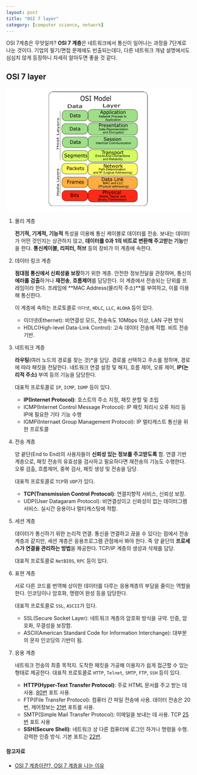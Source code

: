```yaml
---
layout: post
title: "OSI 7 layer"
category: [computer science, network]
---
```


OSI 7계층은 무엇일까?
**OSI 7 계층**은 네트워크에서 통신이 일어나는 과정을 7단계로 나눈 것이다. 기업의 필기/면접 문제에도 빈출되는데다, 다른 네트워크 개념 설명에서도 심심치 않게 등장하니 자세히 알아두면 좋을 것 같다.

## OSI 7 layer

![](/assets/images/osi7.png)

1. 물리 계층

   **전기적, 기계적, 기능적** 특성을 이용해 통신 케이블로 데이터를 전송. 보내는 데이터가 어떤 것인지는 상관하지 않고, **데이터를 0과 1의 비트로 변환해 주고받는 기능**만을 한다. **통신케이블, 리피터, 허브** 등의 장비가 이 계층에 속한다.

2. 데이터 링크 계층

   **점대점 통신에서 신뢰성을 보장**하기 위한 계층. 안전한 정보전달을 관장하며, 통신의 **에러를 검출**하거나 **재전송**, **흐름제어**를 담당한다. 이 계층에서 전송되는 단위를 프레임이라 한다. 프레임에 **MAC Address(물리적 주소)**를 부여하고, 이를 이용해 통신한다.

   이 계층에 속하는 프로토콜로 `이더넷`, `HDLC`, `LLC`, `ALOHA` 등이 있다.

   - 이더넷(Ethernet): 비연결성 모드, 전송속도 10Mbps 이상, LAN 구현 방식
   - HDLC(High-level Data-Link Control): 고속 데이터 전송에 적합. 비트 전송 기반.

3. 네트워크 계층

   **라우팅**(여러 노드의 경로를 찾는 것)\*을 담당. 경로를 선택하고 주소를 정하며, 경로에 따라 패킷을 전달한다. 네트워크 연결 설정 및 해지, 흐름 제어, 오류 제어, **IP(논리적 주소)** 부여 등의 기능을 담당한다.

   대표적 프로토콜로 `IP`, `ICMP`, `IGMP` 등이 있다.

   - **IP(Internet Protocol)**: 호스트의 주소 지정, 패킷 분할 및 조립
   - ICMP(Internet Control Message Protocol): IP 패킷 처리시 오류 처리 등 IP에 필요한 기타 기능 수행
   - IGMP(Internaet Group Management Protocol): IP 멀티캐스트 통신을 위한 프로토콜

4. 전송 계층

   양 끝단(End to End)의 사용자들이 **신뢰성 있는 정보를 주고받도록** 함. 연결 기반 계층으로, 패킷 전송의 유효성을 검사하고 필요하다면 재전송의 기능도 수행한다. 오류 검출, 흐름제어, 중복 검사, 패킷 생성 및 전송을 담당.

   대표적 프로토콜로 `TCP`와 `UDP`가 있다.

   - **TCP(Transmission Control Protocol)**: 연결지향적 서비스, 신뢰성 보장.
   - UDP(User Datagaram Protocol): 비연결성이고 신뢰성이 없는 데이터그램 서비스. 실시간 응용이나 멀티캐스팅에 적합.

5. 세션 계층

   데이터가 통신하기 위한 논리적 연결. 통신을 연결하고 끊을 수 있다는 점에서 전송계층과 같지만, 세션 계층은 응용프로그램 관점에서 봐야 한다. 즉 양 끝단의 **프로세스가 연결을 관리하는 방법**을 제공한다. TCP/IP 계층의 생성과 삭제를 담당.

   대표적 프로토콜로 `NetBIOS`, `RPC` 등이 있다.

6. 표현 계층

   서로 다른 코드를 번역해 상이한 데이터를 다루는 응용계층의 부담을 줄이는 역할을 한다. 인코딩이나 암호화, 명령어 완성 등을 담당한다.

   대표적 프로토콜로 `SSL`, `ASCII`가 있다.

   - SSL(Secure Socket Layer): 네트워크 계층의 암호화 방식을 규약. 인증, 암호화, 무결성을 보장함.
   - ASCII(American Standard Code for Information Interchange): 대부분의 문자 인코딩의 기반이 됨.

7. 응용 계층

   네트워크 전송의 최종 목적지. 도착한 패킷을 가공해 이용자가 쉽게 접근할 수 있는 형태로 제공한다. 대표적 프로토콜로 `HTTP`, `Telnet`, `SMTP`, `FTP`, `SSH` 등이 있다.

   - **HTTP(Hyper-Text Transfer Protocol)**: 주로 HTML 문서를 주고 받는 데 사용. <u>80번</u> 포트 사용.
   - FTP(File Transfer Protocol): 컴퓨터 간 파일 전송에 사용. 데이터 전송은 20번, 제어정보는 <u>21번</u> 포트를 사용.
   - SMTP(Simple Mail Transfer Protocol): 이메일을 보내는 데 사용. TCP <u>25번</u> 포트 사용
   - **SSH(Secure Shell)**: 네트워크 상 다른 컴퓨터에 로그인 하거나 명령을 수행. 강력한 인증 방식. 기본 포트는 <u>22번</u>.

#### 참고자료

- [OSI 7 계층이란?, OSI 7 계층을 나눈 이유](https://shlee0882.tistory.com/110)
